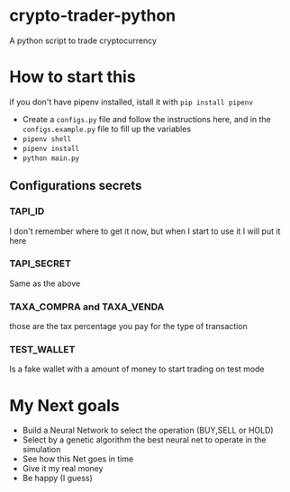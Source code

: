 # crypto-trader-python

A python script to trade cryptocurrency

# How to start this

if you don't have pipenv installed, istall it with `pip install pipenv`

- Create a `configs.py` file and follow the instructions here, and in the `configs.example.py` file to fill up the variables
- `pipenv shell`
- `pipenv install`
- `python main.py`

## Configurations secrets

### TAPI_ID

I don't remember where to get it now, but when I start to use it I will put it here

### TAPI_SECRET

Same as the above

### TAXA_COMPRA and TAXA_VENDA

those are the tax percentage you pay for the type of transaction

### TEST_WALLET

Is a fake wallet with a amount of money to start trading on test mode

# My Next goals

- Build a Neural Network to select the operation (BUY,SELL or HOLD)
- Select by a genetic algorithm the best neural net to operate in the simulation
- See how this Net goes in time
- Give it my real money
- Be happy (I guess)
